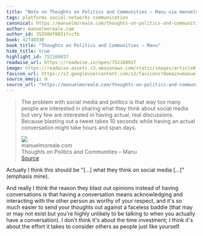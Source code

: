 ```yaml
---
title: "Note on Thoughts on Politics and Communities – Manu via manuelmoreale.com"
tags: platforms social-networks communication
canonical: https://manuelmoreale.com/thoughts-on-politics-and-communities
author: manuelmoreale.com
author_id: 35350df0851fccfb
book: 42740338
book_title: "Thoughts on Politics and Communities – Manu"
hide_title: true
highlight_id: 752160037
readwise_url: https://readwise.io/open/752160037
image: https://readwise-assets.s3.amazonaws.com/static/images/article0.00998d930354.png
favicon_url: https://s2.googleusercontent.com/s2/favicons?domain=manuelmoreale.com
source_emoji: 🌐
source_url: "https://manuelmoreale.com/thoughts-on-politics-and-communities#:~:text=The%20problem%20with,and%20span%20days."
---
```


> The problem with social media and politics is that way too many people are interested in sharing what they think about social media but very few are interested in having actual, real discussions. Because blasting out a tweet takes 10 seconds while having an actual conversation might take hours and span days.
> <div class="quoteback-footer"><div class="quoteback-avatar"><img class="mini-favicon" src="https://s2.googleusercontent.com/s2/favicons?domain=manuelmoreale.com"></div><div class="quoteback-metadata"><div class="metadata-inner"><span style="display:none">FROM:</span><div aria-label="manuelmoreale.com" class="quoteback-author"> manuelmoreale.com</div><div aria-label="Thoughts on Politics and Communities – Manu" class="quoteback-title"> Thoughts on Politics and Communities – Manu</div></div></div><div class="quoteback-backlink"><a target="_blank" aria-label="go to the full text of this quotation" rel="noopener" href="https://manuelmoreale.com/thoughts-on-politics-and-communities#:~:text=The%20problem%20with,and%20span%20days." class="quoteback-arrow"> Source</a></div></div>

Actually I think this should be "[...] what they think _on_ social media [...]" (emphasis mine).

And really I think the reason they blast out opinions instead of having conversations is that having a conversation means acknowledging and interacting with the other person as worthy of your respect, and it's so much easier to send your thoughts out against a faceless baddie (that may or may not exist but you're highly unlikely to be talking to when you actually have a conversation). I don't think it's about the time investment; I think it's about the effort it takes to consider others as people just like yourself.